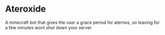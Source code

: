 # Ateroxide
A minecraft bot that gives the user a grace period for aternos, so leaving for a few minutes wont shut down your server
